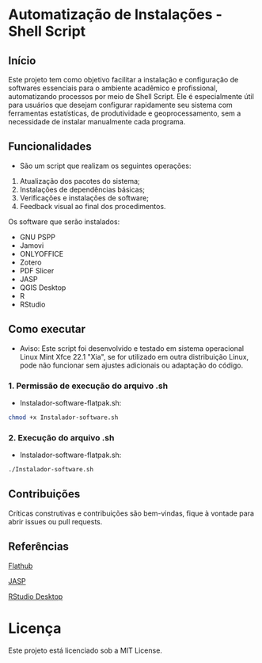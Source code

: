 # Automatização de Instalações - Shell Script

## Início
Este projeto tem como objetivo facilitar a instalação e configuração de softwares essenciais para o ambiente acadêmico e profissional, automatizando processos por meio de Shell Script. Ele é especialmente útil para usuários que desejam configurar rapidamente seu sistema com ferramentas estatísticas, de produtividade e geoprocessamento, sem a necessidade de instalar manualmente cada programa.

## Funcionalidades

- São um script que realizam os seguintes operações:

1. Atualização dos pacotes do sistema;
2. Instalações de dependências básicas;
3. Verificações e instalações de software;
4. Feedback visual ao final dos procedimentos.

Os software que serão instalados:
- GNU PSPP
- Jamovi
- ONLYOFFICE
- Zotero
- PDF Slicer
- JASP
- QGIS Desktop
- R
- RStudio

## Como executar

- Aviso: Este script foi desenvolvido e testado em sistema operacional Linux Mint Xfce 22.1 "Xia", se for utilizado em outra distribuição Linux, pode não funcionar sem ajustes adicionais ou adaptação do código. 

### 1. Permissão de execução do arquivo .sh 

- Instalador-software-flatpak.sh:

```Bash
chmod +x Instalador-software.sh
```


### 2. Execução do arquivo .sh

- Instalador-software-flatpak.sh:
```Bash
./Instalador-software.sh
```

## Contribuições
Críticas construtivas e contribuições são bem-vindas, fique à vontade para abrir issues ou pull requests.

## Referências

[Flathub](https://flathub.org/) 

[JASP](https://jasp-stats.org/) 

[RStudio Desktop](https://posit.co/download/rstudio-desktop/)

# Licença 
Este projeto está licenciado sob a MIT License.




